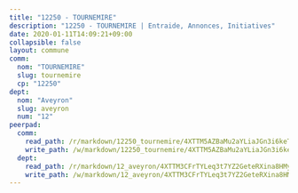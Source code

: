 ```yaml
---
title: "12250 - TOURNEMIRE"
description: "12250 - TOURNEMIRE | Entraide, Annonces, Initiatives"
date: 2020-01-11T14:09:21+09:00
collapsible: false
layout: commune
comm:
  nom: "TOURNEMIRE"
  slug: tournemire
  cp: "12250"
dept:
  nom: "Aveyron"
  slug: aveyron
  num: "12"
peerpad:
  comm:
    read_path: /r/markdown/12250_tournemire/4XTTM5AZBaMu2aYLiaJGn3i6keTdMaXPjMnvxQjDPpJXu9okM
    write_path: /w/markdown/12250_tournemire/4XTTM5AZBaMu2aYLiaJGn3i6keTdMaXPjMnvxQjDPpJXu9okM-K3TgUTnjYtzufeAsYQ8X8JyGew4GybDFK4gLzF6woruGAXnrP4PKsKrFoTvn8fNodKAh1fVREPFznkeC4Lpv4TNok92NHCZBYntwuqig3cs3nNQNkwKGuNkGsM8rhNH213NGGqCd
  dept:
    read_path: /r/markdown/12_aveyron/4XTTM3CFrTYLeq3t7YZ2GeteRXina8HMy585xLdATaEm28gJq
    write_path: /w/markdown/12_aveyron/4XTTM3CFrTYLeq3t7YZ2GeteRXina8HMy585xLdATaEm28gJq-K3TgUfu3tdsvnJNzfCjLcQBm4uQ83gag77qnaAo9pjUvbpQyfAVAxJdyULKffeJFVcGHHVraYZNVQhiGBeBUKBFLy2Vr8dapgU6tQCmoJQ6dgnoqRGmK9bSxqhW9VArfxRuTPcgV
---
```


